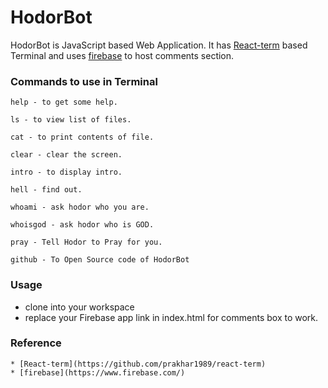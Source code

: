# HodorBot
HodorBot is JavaScript based Web Application.
It has [React-term](https://github.com/prakhar1989/react-term) based Terminal and
uses [firebase](https://www.firebase.com/) to host comments section.


### Commands to use in Terminal
```
help - to get some help.

ls - to view list of files.

cat - to print contents of file.

clear - clear the screen.

intro - to display intro.

hell - find out.

whoami - ask hodor who you are.

whoisgod - ask hodor who is GOD.

pray - Tell Hodor to Pray for you.

github - To Open Source code of HodorBot

```
### Usage
* clone into your workspace
* replace your Firebase app link in index.html for comments box to work.


### Reference
```
* [React-term](https://github.com/prakhar1989/react-term)
* [firebase](https://www.firebase.com/)

```